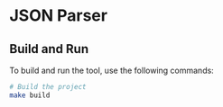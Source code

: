 # JSON Parser

## Build and Run

To build and run the tool, use the following commands:

```sh
# Build the project
make build
```
<!--
## Test

To run tests for the tool, use the following command:

```sh
# Run tests
make test
``` -->
